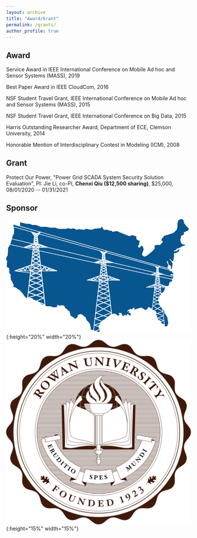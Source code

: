 ```yaml
---
layout: archive
title: "Award/Grant"
permalink: /grants/
author_profile: true
---
```


## Award

Service Award in IEEE International Conference on Mobile Ad hoc and Sensor Systems (MASS), 2019

Best Paper Award in IEEE CloudCom, 2016

NSF Student Travel Grant, IEEE International Conference on Mobile Ad hoc and Sensor Systems
(MASS), 2015

NSF Student Travel Grant, IEEE International Conference on Big Data, 2015

Harris Outstanding Researcher Award, Department of ECE, Clemson University, 2014

Honorable Mention of Interdisciplinary Contest in Modeling (ICM), 2008

## Grant

Protect Our Power, "Power Grid SCADA System Security Solution Evaluation", PI: Jie Li, co-PI, **Chenxi Qiu ($12,500 sharing)**, $25,000, 08/01/2020 -- 01/31/2021

## Sponsor
![Protect Our Power](protectpowerlogo.png){:height="20%" width="20%"}
![Rowan](rowanlogo.png){:height="15%" width="15%"}

